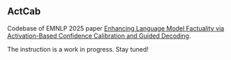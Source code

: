 ## ActCab

Codebase of EMNLP 2025 paper [Enhancing Language Model Factuality via Activation-Based Confidence Calibration and Guided Decoding](https://arxiv.org/abs/2406.13230).

The instruction is a work in progress. Stay tuned!